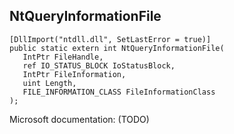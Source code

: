 ## NtQueryInformationFile

```
[DllImport("ntdll.dll", SetLastError = true)]
public static extern int NtQueryInformationFile(
   IntPtr FileHandle,
   ref IO_STATUS_BLOCK IoStatusBlock,
   IntPtr FileInformation,
   uint Length,
   FILE_INFORMATION_CLASS FileInformationClass
);
```

Microsoft documentation: (TODO)
